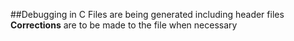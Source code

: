 ##Debugging in C
Files are being generated including header files
**Corrections** are to be made to the file when necessary
